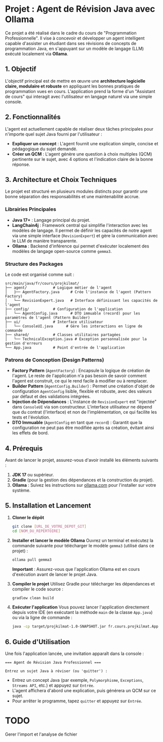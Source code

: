 # Projet : Agent de Révision Java avec Ollama

Ce projet a été réalisé dans le cadre du cours de "Programmation Professionnelle". Il vise à concevoir et développer un agent intelligent capable d'assister un étudiant dans ses révisions de concepts de programmation Java, en s'appuyant sur un modèle de langage (LLM) exécuté localement via **Ollama**.

## 1. Objectif

L'objectif principal est de mettre en œuvre une **architecture logicielle claire, modulaire et robuste** en appliquant les bonnes pratiques de programmation vues en cours. L'application prend la forme d'un "Assistant de cours" qui interagit avec l'utilisateur en langage naturel via une simple console.

## 2. Fonctionnalités

L'agent est actuellement capable de réaliser deux tâches principales pour n'importe quel sujet Java fourni par l'utilisateur :

*   **Expliquer un concept** : L'agent fournit une explication simple, concise et pédagogique du sujet demandé.
*   **Créer un QCM** : L'agent génère une question à choix multiples (QCM) pertinente sur le sujet, avec 4 options et l'indication claire de la bonne réponse.

## 3. Architecture et Choix Techniques

Le projet est structuré en plusieurs modules distincts pour garantir une bonne séparation des responsabilités et une maintenabilité accrue.

### Librairies Principales
*   **Java 17+** : Langage principal du projet.
*   **LangChain4j** : Framework central qui simplifie l'interaction avec les modèles de langage. Il permet de définir les capacités de notre agent via une simple interface (`RevisionExpert`) et gère la communication avec le LLM de manière transparente.
*   **Ollama** : Backend d'inférence qui permet d'exécuter localement des modèles de langage open-source comme `gemma3`.

### Structure des Packages
Le code est organisé comme suit :
```
src/main/java/fr/cours/projkilmat/
├── agent/            # Logique métier de l'agent
│   ├── AgentFactory.java     # Crée l'instance de l'agent (Pattern Factory)
│   └── RevisionExpert.java   # Interface définissant les capacités de l'agent
├── config/           # Configuration de l'application
│   └── AgentConfig.java      # DTO immuable (record) pour les paramètres de l'agent (Pattern Builder)
├── ui/               # Interface utilisateur
│   └── ConsoleUI.java      # Gère les interactions en ligne de commande
├── shared/           # Classes utilitaires partagées
│   └── TechnicalException.java # Exception personnalisée pour la gestion d'erreurs
└── App.java          # Point d'entrée de l'application
```

### Patrons de Conception (Design Patterns)
*   **Factory Pattern** (`AgentFactory`) : Encapsule la logique de création de l'agent. Le reste de l'application n'a pas besoin de savoir comment l'agent est construit, ce qui le rend facile à modifier ou à remplacer.
*   **Builder Pattern** (`AgentConfig.Builder`) : Permet une création d'objet de configuration `AgentConfig` lisible, flexible et robuste, avec des valeurs par défaut et des validations intégrées.
*   **Injection de Dépendances** : L'instance de `RevisionExpert` est "injectée" dans `ConsoleUI` via son constructeur. L'interface utilisateur ne dépend que du contrat (l'interface) et non de l'implémentation, ce qui facilite les tests et l'évolution.
*   **DTO Immuable** (`AgentConfig` en tant que `record`) : Garantit que la configuration ne peut pas être modifiée après sa création, évitant ainsi les effets de bord.

## 4. Prérequis

Avant de lancer le projet, assurez-vous d'avoir installé les éléments suivants :

1.  **JDK 17** ou supérieur.
2.  **Gradle** (pour la gestion des dépendances et la construction du projet).
3.  **Ollama** : Suivez les instructions sur [ollama.com](https://ollama.com/) pour l'installer sur votre système.

## 5. Installation et Lancement

1.  **Cloner le dépôt**
    ```sh
    git clone [URL_DE_VOTRE_DEPOT_GIT]
    cd [NOM_DU_REPERTOIRE]
    ```

2.  **Installer et lancer le modèle Ollama**
    Ouvrez un terminal et exécutez la commande suivante pour télécharger le modèle `gemma3` (utilisé dans ce projet) :
    ```sh
    ollama pull gemma3
    ```
    **Important** : Assurez-vous que l'application Ollama est en cours d'exécution avant de lancer le projet Java.

3.  **Compiler le projet**
    Utilisez Gradle pour télécharger les dépendances et compiler le code source :
    ```sh
    gradlew clean build
    ```

4.  **Exécuter l'application**
    Vous pouvez lancer l'application directement depuis votre IDE (en exécutant la méthode `main` de la classe `App.java`) ou via la ligne de commande :
    ```sh
    java -cp target/projkilmat-1.0-SNAPSHOT.jar fr.cours.projkilmat.App
    ```

## 6. Guide d'Utilisation

Une fois l'application lancée, une invitation apparaît dans la console :

```
=== Agent de Révision Java Professionnel ===

Entrez un sujet Java à réviser (ou 'quitter') :
```

*   Entrez un concept Java (par exemple, `Polymorphisme`, `Exceptions`, `Streams API`, etc.) et appuyez sur `Entrée`.
*   L'agent affichera d'abord une explication, puis générera un QCM sur ce sujet.
*   Pour arrêter le programme, tapez `quitter` et appuyez sur `Entrée`.

# TODO

Gerer l'import et l'analyse de fichier 
